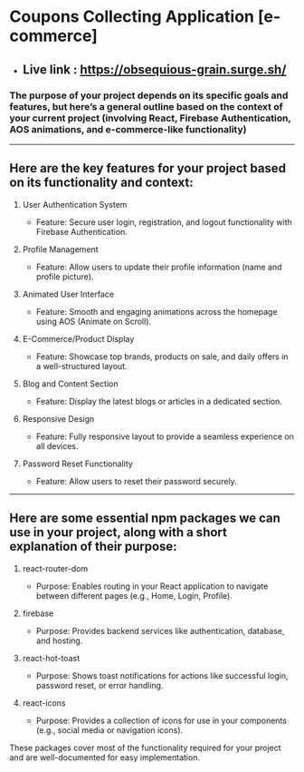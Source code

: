 
# Coupons Collecting Application [e-commerce]

- ## Live link : https://obsequious-grain.surge.sh/


### The purpose of your project depends on its specific goals and features, but here’s a general outline based on the context of your current project (involving React, Firebase Authentication, AOS animations, and e-commerce-like functionality)


___

## Here are the key features for your project based on its functionality and context:

1. User Authentication System
    - Feature: Secure user login, registration, and logout functionality with Firebase Authentication.

2.  Profile Management
    - Feature: Allow users to update their profile information (name and profile picture).

3. Animated User Interface

    - Feature: Smooth and engaging animations across the homepage using AOS (Animate on Scroll).




4. E-Commerce/Product Display

    - Feature: Showcase top brands, products on sale, and daily offers in a well-structured layout.

5. Blog and Content Section
    - Feature: Display the latest blogs or articles in a dedicated section.
6.  Responsive Design

    - Feature: Fully responsive layout to provide a seamless experience on all devices.

7. Password Reset Functionality

    - Feature: Allow users to reset their password securely.

---

## Here are some essential npm packages we can use in your project, along with a short explanation of their purpose:

1. react-router-dom

    - Purpose: Enables routing in your React application to navigate between different pages (e.g., Home, Login, Profile).


2. firebase

    - Purpose: Provides backend services like authentication, database, and hosting.

3. react-hot-toast

    - Purpose: Shows toast notifications for actions like successful login, password reset, or error handling.

4. react-icons
    - Purpose: Provides a collection of icons for use in your components (e.g., social media or navigation icons).

These packages cover most of the functionality required for your project and are well-documented for easy implementation.
